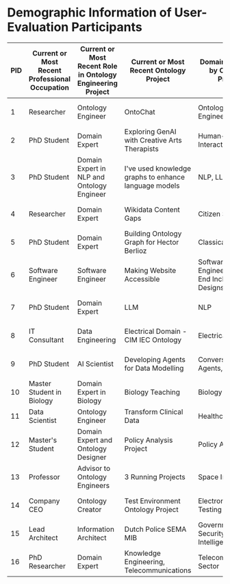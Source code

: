 # Demographic Information of User-Evaluation Participants

| PID | Current or Most Recent Professional Occupation | Current or Most Recent Role in Ontology Engineering Project | Current or Most Recent Ontology Project | Domains Covered by Ontology Project               | Experience with Ontology Construction | Familiarity with AI Chatbots       | Familiarity with Ontology User Stories |
|-----|-----------------------------------------------|------------------------------------------------------------|-----------------------------------------|--------------------------------------------------|---------------------------------------|-----------------------------------|--------------------------------------|
| 1   | Researcher                                    | Ontology Engineer                                          | OntoChat                                | Ontology Engineering                              | 5 - Expert                            | 3 - Moderately familiar            | 5 - Extremely familiar              |
| 2   | PhD Student                                   | Domain Expert                                              | Exploring GenAI with Creative Arts Therapists | Human-Computer Interaction                     | 1 - No experience                     | 3 - Moderately familiar            | 1 - Not familiar                   |
| 3   | PhD Student                                   | Domain Expert in NLP and Ontology Engineer                 | I've used knowledge graphs to enhance language models | NLP, LLMs, Safety                          | 1 - No experience                     | 4 - Very familiar                  | 1 - Not familiar                   |
| 4   | Researcher                                    | Domain Expert                                              | Wikidata Content Gaps                   | Citizen Science                                  | 2 - Beginner                          | 3 - Moderately familiar            | 2 - Slightly familiar              |
| 5   | PhD Student                                   | Domain Expert                                              | Building Ontology Graph for Hector Berlioz | Classical Music                                  | 4 - Advanced                          | 4 - Very familiar                  | 1 - Not familiar                   |
| 6   | Software Engineer                             | Software Engineer                                          | Making Website Accessible               | Software Engineering Front-End Inclusive Designs | 1 - No experience                     | 4 - Very familiar                  | 2 - Slightly familiar              |
| 7   | PhD Student                                   | Domain Expert                                              | LLM                                      | NLP                                              | 1 - No experience                     | 4 - Very familiar                  | 3 - Moderately familiar            |
| 8   | IT Consultant                                 | Data Engineering                                           | Electrical Domain - CIM IEC Ontology    | Electrical Domain                                | 3 - Intermediate                      | 4 - Very familiar                  | 3 - Moderately familiar            |
| 9   | PhD Student                                   | AI Scientist                                               | Developing Agents for Data Modelling    | Conversational Agents, Wikidata                 | 2 - Beginner                          | 5 - Extremely familiar             | 2 - Slightly familiar              |
| 10  | Master Student in Biology                     | Domain Expert in Biology                                   | Biology Teaching                        | Biology                                          | 1 - No experience                     | 2 - Slightly familiar              | 1 - Not familiar                   |
| 11  | Data Scientist                                | Ontology Engineer                                          | Transform Clinical Data                 | Healthcare                                       | 3 - Intermediate                      | 4 - Very familiar                  | 1 - Not familiar                   |
| 12  | Master's Student                              | Domain Expert and Ontology Designer                        | Policy Analysis Project                 | Policy Analysis                                  | 2 - Beginner                          | 4 - Very familiar                  | 2 - Slightly familiar              |
| 13  | Professor                                     | Advisor to Ontology Engineers                              | 3 Running Projects                      | Space Industry                                   | 5 - Expert                            | 5 - Extremely familiar             | 4 - Very familiar                  |
| 14  | Company CEO                                   | Ontology Creator                                           | Test Environment Ontology Project       | Electronic Board Testing                         | 4 - Advanced                          | 4 - Very familiar                  | 3 - Moderately familiar            |
| 15  | Lead Architect                                | Information Architect                                      | Dutch Police SEMA MIB                   | Government, Security, Intelligence               | 4 - Advanced                          | 5 - Extremely familiar             | 3 - Moderately familiar            |
| 16  | PhD Researcher                                | Domain Expert                                              | Knowledge Engineering, Telecommunications | Telecommunication Sector                        | 4 - Advanced                          | 4 - Very familiar                  | 4 - Very familiar                  |
